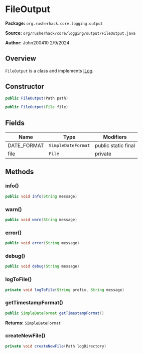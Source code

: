 # FileOutput

**Package:** `org.rusherhack.core.logging.output`

**Source:** `org/rusherhack/core/logging/output/FileOutput.java`

**Author:** John200410 2/9/2024



## Overview

`FileOutput` is a class and implements [ILog](/core/logging/ILog.md).

## Constructor

```java
public FileOutput(Path path)
```

```java
public FileOutput(File file)
```

## Fields

| Name | Type | Modifiers |
|------|------|----------|
| DATE_FORMAT | `SimpleDateFormat` | public static final |
| file | `File` | private |


## Methods

### info()

```java
public void info(String message)
```

### warn()

```java
public void warn(String message)
```

### error()

```java
public void error(String message)
```

### debug()

```java
public void debug(String message)
```

### logToFile()

```java
private void logToFile(String prefix, String message)
```

### getTimestampFormat()

```java
public SimpleDateFormat getTimestampFormat()
```

**Returns:** `SimpleDateFormat`

### createNewFile()

```java
private void createNewFile(Path logDirectory)
```

